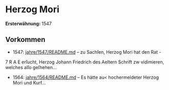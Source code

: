# Herzog Mori

**Ersterwähnung:** 1547

## Vorkommen
- 1547: [jahre/1547/README.md](../jahre/1547/README.md) – zu Sachſen, Herzog Mori hat den Rat -


7 R
A E
erſucht, Herzog Johann Friedrich des Aeltern Schrift zw
vidimieren, welches alſo geſhehen...
- 1564: [jahre/1564/README.md](../jahre/1564/README.md) – Es hätte au< hochermeldeter Herzog Mori und Kurf...
